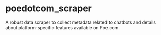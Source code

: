 # poedotcom_scraper
A robust data scraper to collect metadata related to chatbots and details about platform-specific features available on Poe.com.

